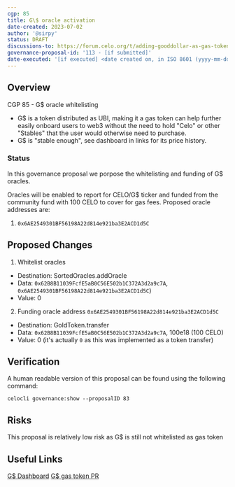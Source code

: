 ```yaml
---
cgp: 85
title: G\$ oracle activation
date-created: 2023-07-02
author: '@sirpy'
status: DRAFT
discussions-to: https://forum.celo.org/t/adding-gooddollar-as-gas-token-on-celo/5383
governance-proposal-id: '113 - [if submitted]'
date-executed: '[if executed] <date created on, in ISO 8601 (yyyy-mm-dd) format>'
---
```

## Overview

CGP 85 - G\$ oracle whitelisting

* G\$ is a token distributed as UBI, making it a gas token can help further easily onboard users to web3 without the need to hold "Celo" or other "Stables" that the user would otherwise need to purchase.
* G\$ is "stable enough", see dashboard in links for its price history.

### Status

In this governance proposal we porpose the whitelisting and funding of G\$ oracles.

Oracles will be enabled to report for CELO/G\$ ticker and funded from the community fund with 100 CELO to cover for gas fees. Proposed oracle addresses are:
1. `0x6AE2549301BF56198A22d814e921ba3E2ACD1d5C`

## Proposed Changes

1. Whitelist oracles
  - Destination: SortedOracles.addOracle
  - Data: `0x62B8B11039FcfE5aB0C56E502b1C372A3d2a9c7A`, `0x6AE2549301BF56198A22d814e921ba3E2ACD1d5C`)
  - Value: 0
2. Funding oracle address `0x6AE2549301BF56198A22d814e921ba3E2ACD1d5C`
  - Destination: GoldToken.transfer
  - Data: `0x62B8B11039FcfE5aB0C56E502b1C372A3d2a9c7A`, 100e18 (100 CELO)
  - Value: 0 (it's actually `0` as this was implemented as a token transfer)

## Verification

A human readable version of this proposal can be found using the following command:

```
celocli governance:show --proposalID 83
```

## Risks
This proposal is relatively low risk as G\$ is still not whitelisted as gas token

## Useful Links
[G\$ Dashboard](https://dashboard.gooddollar.org)
[G\$ gas token PR](https://github.com/GoodDollar/GoodProtocol/pull/269)